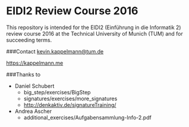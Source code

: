 # EIDI2 Review Course 2016
This repository is intended for the EIDI2 (Einführung in die Informatik 2) review course 2016 at the Technical University of Munich (TUM) and for succeeding terms.

###Contact
kevin.kappelmann@tum.de

https://kappelmann.me

###Thanks to 
* Daniel Schubert
  * big_step/exercises/BigStep
  * signatures/exercises/more_signatures
  * http://denkaktiv.de/signatureTraining/
* Andrea Ascher
  * additional_exercises/Aufgabensammlung-Info-2.pdf
